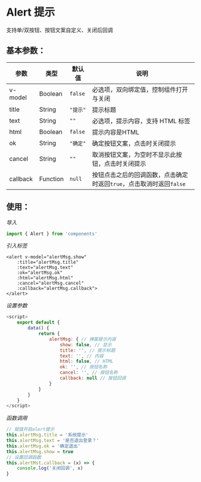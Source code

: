 # Alert 提示

支持单/双按钮、按钮文案自定义、关闭后回调

## 基本参数：

| 参数 | 类型 | 默认值  | 说明 |
| -------- | ------------------ | ------- | -------------------------------- |
| v-model | Boolean | `false` | 必选项，双向绑定值，控制组件打开与关闭 |
| title | String | `"提示"`  | 提示标题 |
| text | String | `""` | 必选项，提示内容，支持 HTML 标签 |
| html | Boolean | `false` | 提示内容是HTML |
| ok | String | `"确定"` | 确定按钮文案，点击时关闭提示 |
| cancel | String | `""` | 取消按钮文案，为空时不显示此按钮，点击时关闭提示 |
| callback | Function | `null` | 按钮点击之后的回调函数，点击确定时返回`true`，点击取消时返回`false` |

## 使用：

_导入_

```javascript
import { Alert } from 'components'
```

_引入标签_

```vue
<alert v-model="alertMsg.show"
    :title="alertMsg.title"
    :text="alertMsg.text"
    :ok="alertMsg.ok"
    :html="alertMsg.html"
    :cancel="alertMsg.cancel"
    :callback="alertMsg.callback">
</alert>
```

_设置参数_

```javascript
<script>
    export default {
        data() {
            return {
                alertMsg: { // 弹窗提示内容
                    show: false, // 显示
                    title: '', // 提示标题
                    text: '', // 内容
                    html: false, // HTML
                    ok: '', // 按钮名称
                    cancel: '', // 按钮名称
                    callback: null // 按钮回调
                }
            }
        }
    }
</script>
```

_函数调用_

```javascript
// 赋值开启alert提示
this.alertMsg.title = '系统提示'
this.alertMsg.text = '是否退出登录？'
this.alertMsg.ok = '确定退出'
this.alertMsg.show = true
// 设置回调函数
this.alertMst.callback = (x) => {
    console.log('关闭回调', x)
}
```
